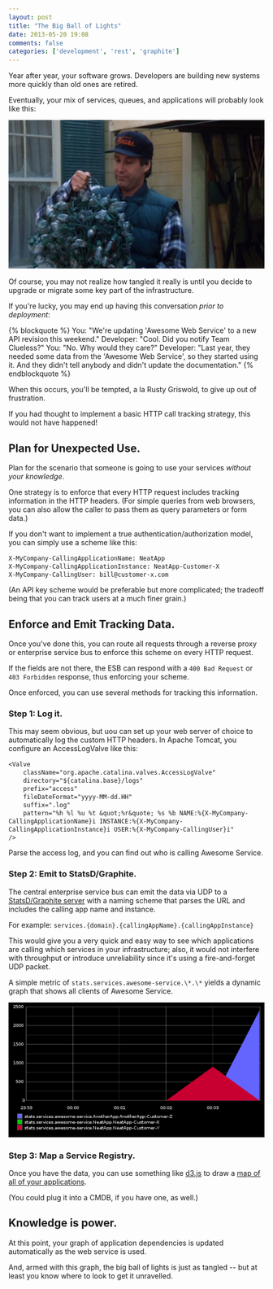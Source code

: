 ```yaml
---
layout: post
title: "The Big Ball of Lights"
date: 2013-05-20 19:08
comments: false
categories: ['development', 'rest', 'graphite']
---
```


Year after year, your software grows. Developers are building new systems more quickly than old ones are retired.

Eventually, your mix of services, queues, and applications will probably look like this:

![Christmas Vacation Ball of Lights](/assets/2013-05-20/ball-of-lights.jpg)

Of course, you may not realize how tangled it really is until you decide to upgrade or migrate some key part of the infrastructure.

If you're lucky, you may end up having this conversation *prior to deployment*:

{% blockquote %}
You: "We're updating 'Awesome Web Service' to a new API revision this weekend."
Developer: "Cool. Did you notify Team Clueless?"
You: "No. Why would they care?" 
Developer: "Last year, they needed some data from the 'Awesome Web Service', so they started using it. And they didn't tell anybody and didn't update the documentation."
{% endblockquote %}

When this occurs, you'll be tempted, a la Rusty Griswold, to give up out of frustration.  

If you had thought to implement a basic HTTP call tracking strategy, this would not have happened!

<!-- more -->

## Plan for Unexpected Use.

Plan for the scenario that someone is going to use your services *without your knowledge*.  

One strategy is to enforce that every HTTP request includes tracking information in the HTTP headers. (For simple queries from web browsers, you can also allow the caller to pass them as query parameters or form data.)

If you don't want to implement a true authentication/authorization model, you can simply use a scheme like this:

	X-MyCompany-CallingApplicationName: NeatApp
	X-MyCompany-CallingApplicationInstance: NeatApp-Customer-X
	X-MyCompany-CallingUser: bill@customer-x.com

(An API key scheme would be preferable but more complicated; the tradeoff being that you can track users at a much finer grain.)

## Enforce and Emit Tracking Data.

Once you've done this, you can route all requests through a reverse proxy or enterprise service bus to enforce this scheme on every HTTP request.

If the fields are not there, the ESB can respond with a `400 Bad Request` or `403 Forbidden` response, thus enforcing your scheme. 

Once enforced, you can use several methods for tracking this information. 

### Step 1: Log it.

This may seem obvious, but uou can set up your web server of choice to automatically log the custom HTTP headers. In Apache Tomcat, you configure an AccessLogValve like this:

	<Valve
    	className="org.apache.catalina.valves.AccessLogValve"
    	directory="${catalina.base}/logs"
    	prefix="access"
    	fileDateFormat="yyyy-MM-dd.HH"
    	suffix=".log"
    	pattern="%h %l %u %t &quot;%r&quote; %s %b NAME:%{X-MyCompany-CallingApplicationName}i INSTANCE:%{X-MyCompany-CallingApplicationInstance}i USER:%{X-MyCompany-CallingUser}i"
	/>

Parse the access log, and you can find out who is calling Awesome Service.

	
### Step 2: Emit to StatsD/Graphite.

The central enterprise service bus can emit the data via UDP to a [StatsD/Graphite server](http://codeascraft.com/2011/02/15/measure-anything-measure-everything/) with a naming scheme that parses the URL and includes the calling app name and instance.

For example: `services.{domain}.{callingAppName}.{callingAppInstance}`

This would give you a very quick and easy way to see which applications are calling which services in your infrastructure; also, it would not interfere with throughput or introduce unreliability since it's using a fire-and-forget UDP packet.

A simple metric of `stats.services.awesome-service.\*.\*` yields a dynamic graph that shows all clients of Awesome Service.

![Graphite graph](/assets/2013-05-20/graphite.png)

### Step 3: Map a Service Registry.

Once you have the data, you can use something like [d3.js](http://d3js.org) to draw a [map of all of your applications](http://www.findtheconversation.com/concept-map).  

(You could plug it into a CMDB, if you have one, as well.)

## Knowledge is power.

At this point, your graph of application dependencies is updated automatically as the web service is used.

And, armed with this graph, the big ball of lights is just as tangled -- but at least you know where to look to get it unravelled.